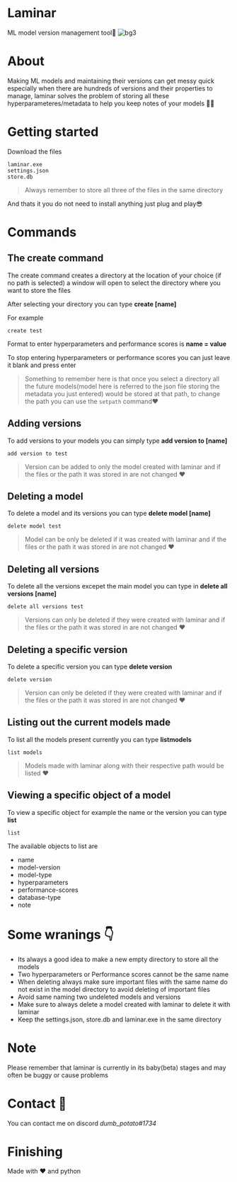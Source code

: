# Laminar

ML model version management tool:robot:
![bg3](https://user-images.githubusercontent.com/68955738/194013559-88c6f3d2-3cbf-4e56-9abd-15ebfb500d69.png)



# About 
Making ML models and maintaining their versions can get messy quick especially when there are hundreds of versions and their properties to manage, laminar solves the problem of storing all these hyperparameteres/metadata to help you keep notes of your models :face_exhaling:

# Getting started
Download the files 
``` 
laminar.exe
settings.json
store.db

``` 
>Always remember to store all three of the files in the same directory

And thats it you do not need to install anything just plug and play:sunglasses:

# Commands

## The create command ##
The create command creates a directory at the location of your choice (if no path is selected) a window will open to select the directory where you want to store the files

After selecting your directory you can type   **create [name]**

For example

``` create test ```

Format to enter hyperparameters and performance scores is **name = value**

To stop entering hyperparameters or performance scores you can just leave it blank and press enter

>Something to remember here is that once you select a directory all the future models(model here is referred to the json file storing the metadata you just entered) would be stored at that path, to change the path you can use the ``` setpath ``` command:heart:

## Adding versions ##
To add versions to your models you can simply type **add version to [name]**

```add version to test```

>Version can be added to only the model created with laminar and if the files or the path it was stored in are not changed :heart:

## Deleting a model
To delete a model and its versions you can type **delete model [name]**

``` delete model test ```

>Model can be only be deleted if it was created with laminar and if the files or the path it was stored in are not changed :heart:

## Deleting all versions 
To delete all the versions excepet the main model you can type in **delete all versions [name]** 

```delete all versions test```

>Versions can only be deleted if they were created with laminar and if the files or the path it was stored in are not changed :heart: 

## Deleting a specific version 
To delete a specific version you can type **delete version**

```delete version```

>Version can only be deleted if they were created with laminar and if the files or the path it was stored in are not changed :heart:

## Listing out the current models made
To list all the models present currently you can type **listmodels**

```list models```

>Models made with laminar along with their respective path would be listed :heart:

## Viewing a specific object of a model 
To view a specific object for example the name or the version you can type **list**

```list```

The available objects to list are 
- name
- model-version
- model-type
- hyperparameters
- performance-scores
- database-type
- note

# Some wranings :point_down:
- Its always a good idea to make a new empty directory to store all the models 
- Two hyperparameters or Performance scores cannot be the same name
- When deleting always make sure important files with the same name do not exist in the model directory to avoid deleting of important files
- Avoid same naming two undeleted models and versions  
- Make sure to always delete a model created with laminar to delete it with laminar 
- Keep the settings.json, store.db and laminar.exe in the same directory 


# Note
Please remember that laminar is currently in its baby(beta) stages and may often be buggy or cause problems

# Contact :see_no_evil:

You can contact me on discord *dumb_potato#1734*

# Finishing 

Made with :heart: and python



